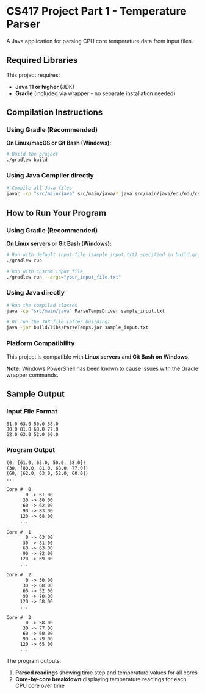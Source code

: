 # CS417 Project Part 1 - Temperature Parser

A Java application for parsing CPU core temperature data from input files.

## Required Libraries

This project requires:
- **Java 11 or higher** (JDK)
- **Gradle** (included via wrapper - no separate installation needed)

## Compilation Instructions

### Using Gradle (Recommended)

**On Linux/macOS or Git Bash (Windows):**
```bash
# Build the project
./gradlew build
```

### Using Java Compiler directly
```bash
# Compile all Java files
javac -cp "src/main/java" src/main/java/*.java src/main/java/edu/odu/cs/cs417/*.java
```

## How to Run Your Program

### Using Gradle (Recommended)

**On Linux servers or Git Bash (Windows):**
```bash
# Run with default input file (sample_input.txt) specified in build.gradle
./gradlew run

# Run with custom input file
./gradlew run --args="your_input_file.txt"
```

### Using Java directly
```bash
# Run the compiled classes
java -cp "src/main/java" ParseTempsDriver sample_input.txt

# Or run the JAR file (after building)
java -jar build/libs/ParseTemps.jar sample_input.txt
```

### Platform Compatibility
This project is compatible with **Linux servers** and **Git Bash on Windows**. 

**Note:** Windows PowerShell has been known to cause issues with the Gradle wrapper commands.

## Sample Output

### Input File Format
```
61.0 63.0 50.0 58.0
80.0 81.0 68.0 77.0
62.0 63.0 52.0 60.0
```

### Program Output
```
(0, [61.0, 63.0, 50.0, 58.0])
(30, [80.0, 81.0, 68.0, 77.0])
(60, [62.0, 63.0, 52.0, 60.0])
...

Core #  0
       0 -> 61.00
      30 -> 80.00
      60 -> 62.00
      90 -> 83.00
     120 -> 68.00
     ...

Core #  1
       0 -> 63.00
      30 -> 81.00
      60 -> 63.00
      90 -> 82.00
     120 -> 69.00
     ...

Core #  2
       0 -> 50.00
      30 -> 68.00
      60 -> 52.00
      90 -> 70.00
     120 -> 58.00
     ...

Core #  3
       0 -> 58.00
      30 -> 77.00
      60 -> 60.00
      90 -> 79.00
     120 -> 65.00
     ...
```

The program outputs:
1. **Parsed readings** showing time step and temperature values for all cores
2. **Core-by-core breakdown** displaying temperature readings for each CPU core over time
